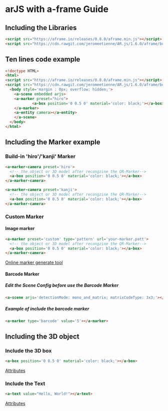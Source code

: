 # arJS with a-frame Guide

## Including the Libraries

```html
<script src="https://aframe.io/releases/0.8.0/aframe.min.js"></script>
<script src="https://cdn.rawgit.com/jeromeetienne/AR.js/1.6.0/aframe/build/aframe-ar.js"></script>
```

## Ten lines code example

```html
<!doctype HTML>
<html>
<script src="https://aframe.io/releases/0.8.0/aframe.min.js"></script>
<script src="https://cdn.rawgit.com/jeromeetienne/AR.js/1.6.0/aframe/build/aframe-ar.js"></script>
  <body style='margin : 0px; overflow: hidden;'>
    <a-scene embedded arjs>
  	<a-marker preset="hiro">
            <a-box position='0 0.5 0' material='color: black;'></a-box>
  	</a-marker>
  	<a-entity camera></a-entity>
    </a-scene>
  </body>
</html>
```

## Including the Marker example

### Build-in 'hiro'/'kanji' Marker

```html
<a-marker-camera preset='hiro'>
  <!-- the object or 3D model after recongzine the QR-Marker-->
  <a-box position='0 0.5 0' material='color: black;'></a-box>
</a-marker-camera>
```
```html
<a-marker-camera preset='kanji'>
  <!-- the object or 3D model after recongzine the QR-Marker-->
  <a-box position='0 0.5 0' material='color: black;'></a-box>
</a-marker-camera>
```

### Custom Marker
#### Image marker
```html
<a-marker preset='custom' type='pattern' url='your-marker.patt'>
  <!-- the object or 3D model after recongzine the QR-Marker-->
  <a-box position='0 0.5 0' material='color: black;'></a-box>
</a-marker-camera>
```
[Online marker generate tool](https://jeromeetienne.github.io/AR.js/three.js/examples/marker-training/examples/generator.html)

#### Barcode Marker
##### Edit the Scene Config before use the Barcode Marker
```html
<a-scene arjs='detectionMode: mono_and_matrix; matrixCodeType: 3x3;'></a-scene>
```
##### Example of include the barcode marker
```html
<a-marker type='barcode' value='5'></a-marker>
```

## Including the 3D object
### Include the 3D box
```html
<a-box position='0 0.5 0' material='color: black;'></a-box>
```
[Attributes](https://aframe.io/docs/0.8.0/primitives/a-box.html)
### Include the Text
```html
<a-text value="Hello, World!"></a-text>
```
[Attributes](https://aframe.io/docs/0.8.0/primitives/a-text.html#attributes)
